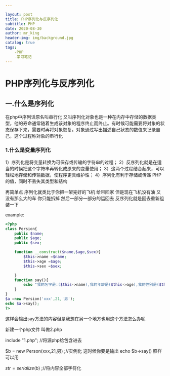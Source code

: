 ```yaml
---

layout: post
title: PHP序列化与反序列化
subtitle: PHP
date: 2020-08-30
author: mr_king
header-img: img/background.jpg
catalog: true
tags: 
    -PHP
    -学习笔记
---
```


# PHP序列化与反序列化

## 一.什么是序列化

在php中序列话原名叫串行化 又叫序列化对象也是一种在内存中存储的数据类型，他的寿命通常随着生成该对象的程序终止而终止。有时候可能需要将对象的状态保存下来，需要时再将对象恢复。对象通过写出描述自己状态的数值来记录自己，这个过程称对象的串行化

### 1.什么是变量序列化

1）序列化是将变量转换为可保存或传输的字符串的过程；
2）反序列化就是在适当的时候把这个字符串再转化成原来的变量使用；
3）这两个过程结合起来，可以轻松地存储和传输数据，使程序更具维护性；
4）序列化有利于存储或传递 PHP 的值，同时不丢失其类型和结构

再简单点 序列化就类比于你把一架完好的飞机 给带回家 但是现在飞机没有油 又没有那么大的车 你只能拆掉 然后一部分一部分的运回去 反序列化就是回去重新组装一下

example:

```php
<?php
class Persion{
    public $name;
    public $age;
    public $sex;

    function __construct($name,$age,$sex){
        $this->name =$name;
        $this->age =$age;
        $this->sex =$sex;

    }
    function say(){
        echo "我的名字是:($this->name),我的年龄是($this->age),我的性别是($this->sex)";
    }
}
$a =new Persion('xxx',21,'男');
echo $a->say();
?>
```

这样会输出say方法的内容但是我想在另一个地方也用这个方法怎么办呢

新建一个php文件 叫做2.php

include "1.php"; //将源php给包含进去

$b = new Person(xxx,21,男) ;//实例化 这时候你要是输出 echo $b->say() 照样可以用

$str = serialize($b) ;//将内容全部字符化

